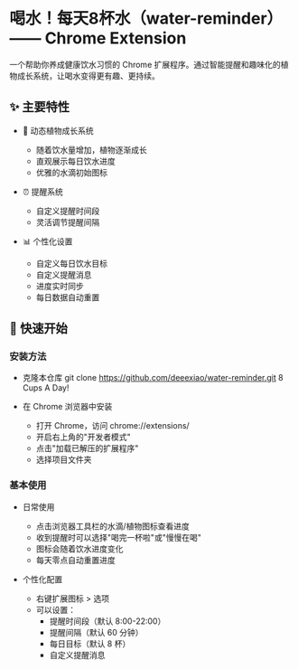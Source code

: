 # 喝水！每天8杯水（water-reminder）—— Chrome Extension

一个帮助你养成健康饮水习惯的 Chrome 扩展程序。通过智能提醒和趣味化的植物成长系统，让喝水变得更有趣、更持续。

## ✨ 主要特性

- 🌱 动态植物成长系统
  - 随着饮水量增加，植物逐渐成长
  - 直观展示每日饮水进度
  - 优雅的水滴初始图标

- ⏰ 提醒系统
  - 自定义提醒时间段
  - 灵活调节提醒间隔

- 📊 个性化设置
  - 自定义每日饮水目标
  - 自定义提醒消息
  - 进度实时同步
  - 每日数据自动重置

## 🚀 快速开始
### 安装方法

- 克隆本仓库
git clone https://github.com/deeexiao/water-reminder.git
8 Cups A Day!

- 在 Chrome 浏览器中安装
   - 打开 Chrome，访问 chrome://extensions/
   - 开启右上角的"开发者模式"
   - 点击"加载已解压的扩展程序"
   - 选择项目文件夹
### 基本使用
- 日常使用
   
   - 点击浏览器工具栏的水滴/植物图标查看进度
   - 收到提醒时可以选择"喝完一杯啦"或"慢慢在喝"
   - 图标会随着饮水进度变化
   - 每天零点自动重置进度
- 个性化配置
   
   - 右键扩展图标 > 选项
   - 可以设置：
     - 提醒时间段（默认 8:00-22:00）
     - 提醒间隔（默认 60 分钟）
     - 每日目标（默认 8 杯）
     - 自定义提醒消息
